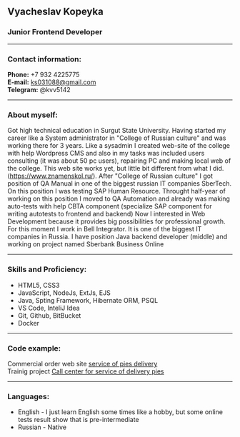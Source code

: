## Vyacheslav Kopeyka
### Junior Frontend Developer
---
### Contact information:
**Phone:** +7 932 4225775<br>
**E-mail:** ks031088@gmail.com<br>
**Telegram:** @kvv5142<br>

---
### About myself: 
Got high technical education in Surgut State University. Having started my career like a System administrator in "College of Russian culture" and was working there for 3 years.  Like a sysadmin I created web-site of the college with help Wordpress CMS and also in my tasks was included users consulting (it was about 50 pc users), repairing PC and making local web of the college. This web site works yet, but little bit different from what I did.(https://www.znamenskol.ru/).
After "College of Russian culture" I got position of QA Manual in one of the biggest russian IT companies SberTech. On this position I was testing SAP Human Resource. Throught half-year of working on this position I moved to QA Automation and already was making auto-tests with help CBTA component (specialize SAP component for writing autotests to frontend and backend)
Now I interested in Web Development because it provides big possibilities for professional growth.
For this moment I work in Bell Integrator. It is one of the biggest IT companies in Russia. I have position Java backend developer (middle) and working on project named Sberbank Business Online

---
### Skills and Proficiency:
- HTML5, CSS3
- JavaScript, NodeJs, ExtJs, EJS
- Java, Spting Framework, Hibernate ORM, PSQL
- VS Code, InteliJ Idea
- Git, Github, BitBucket
- Docker

---
### Code example:
Commercial order web site [service of pies delivery](https://github.com/slidvo/vashipirogi)<br>
Trainig project [Call center for service of delivery pies](https://github.com/slidvo/piesapp)

---

### Languages:

- English \- I just learn English some times like a hobby, but some online tests result show  that is pre-intermediate
- Russian \- Native